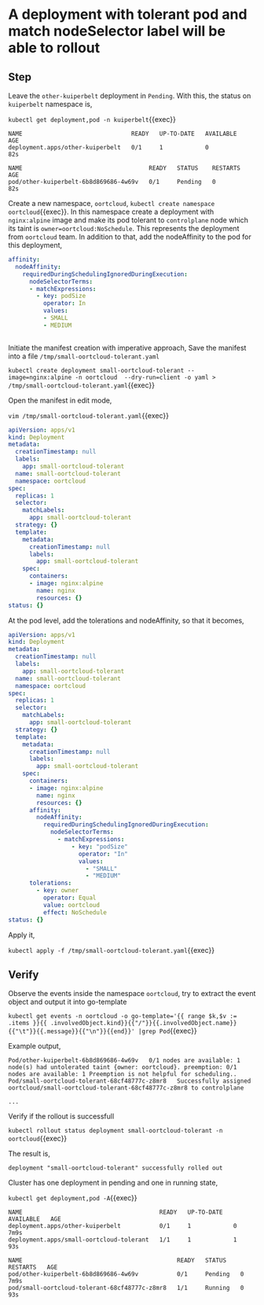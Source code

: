# A deployment with tolerant pod and match nodeSelector label will be able to rollout

## Step

Leave the `other-kuiperbelt` deployment in `Pending`. With this, the status on `kuiperbelt` namespace is,

`kubectl get deployment,pod -n kuiperbelt`{{exec}}

```text
NAME                               READY   UP-TO-DATE   AVAILABLE   AGE
deployment.apps/other-kuiperbelt   0/1     1            0           82s

NAME                                    READY   STATUS    RESTARTS   AGE
pod/other-kuiperbelt-6b8d869686-4w69v   0/1     Pending   0          82s
```

Create a new namespace, `oortcloud`, `kubectl create namespace oortcloud`{{exec}}. In this namespace create a deployment with `nginx:alpine` image and make its pod tolerant to `controlplane` node which its taint  is `owner=oortcloud:NoSchedule`. This represents the deployment from `oortcloud` team. In addition to that, add the nodeAffinity to the pod for this deployment,
```yaml
affinity:
  nodeAffinity:
    requiredDuringSchedulingIgnoredDuringExecution:
      nodeSelectorTerms:
      - matchExpressions:
        - key: podSize
          operator: In
          values:
          - SMALL
          - MEDIUM
          

```

Initiate the manifest creation with imperative approach,
Save the manifest into a file `/tmp/small-oortcloud-tolerant.yaml`

`kubectl create deployment small-oortcloud-tolerant --image=nginx:alpine -n oortcloud  --dry-run=client -o yaml > /tmp/small-oortcloud-tolerant.yaml`{{exec}}

Open the manifest in edit mode,

`vim /tmp/small-oortcloud-tolerant.yaml`{{exec}}

```yaml
apiVersion: apps/v1
kind: Deployment
metadata:
  creationTimestamp: null
  labels:
    app: small-oortcloud-tolerant
  name: small-oortcloud-tolerant
  namespace: oortcloud
spec:
  replicas: 1
  selector:
    matchLabels:
      app: small-oortcloud-tolerant
  strategy: {}
  template:
    metadata:
      creationTimestamp: null
      labels:
        app: small-oortcloud-tolerant
    spec:
      containers:
      - image: nginx:alpine
        name: nginx
        resources: {}
status: {}
```

At the pod level, add the tolerations and nodeAffinity, so that it becomes,

```yaml
apiVersion: apps/v1
kind: Deployment
metadata:
  creationTimestamp: null
  labels:
    app: small-oortcloud-tolerant
  name: small-oortcloud-tolerant
  namespace: oortcloud
spec:
  replicas: 1
  selector:
    matchLabels:
      app: small-oortcloud-tolerant
  strategy: {}
  template:
    metadata:
      creationTimestamp: null
      labels:
        app: small-oortcloud-tolerant
    spec:
      containers:
      - image: nginx:alpine
        name: nginx
        resources: {}
      affinity:
        nodeAffinity:
          requiredDuringSchedulingIgnoredDuringExecution:
            nodeSelectorTerms:
              - matchExpressions:
                  - key: "podSize"
                    operator: "In"
                    values:
                      - "SMALL"
                      - "MEDIUM"
      tolerations:
        - key: owner
          operator: Equal
          value: oortcloud
          effect: NoSchedule
status: {}
```

Apply it,

`kubectl apply -f /tmp/small-oortcloud-tolerant.yaml`{{exec}}

## Verify

Observe the events inside the namespace `oortcloud`, try to extract the event object and output it into go-template

`kubectl get events -n oortcloud -o go-template='{{ range $k,$v := .items }}{{ .involvedObject.kind}}{{"/"}}{{.involvedObject.name}}{{"\t"}}{{.message}}{{"\n"}}{{end}}' |grep Pod`{{exec}}

Example output,

```text
Pod/other-kuiperbelt-6b8d869686-4w69v   0/1 nodes are available: 1 node(s) had untolerated taint {owner: oortcloud}. preemption: 0/1 nodes are available: 1 Preemption is not helpful for scheduling..
Pod/small-oortcloud-tolerant-68cf48777c-z8mr8   Successfully assigned oortcloud/small-oortcloud-tolerant-68cf48777c-z8mr8 to controlplane

...
```

Verify if the rollout is successfull

`kubectl rollout status deployment small-oortcloud-tolerant -n oortcloud`{{exec}}

The result is,

```text
deployment "small-oortcloud-tolerant" successfully rolled out
```

Cluster has one deployment in pending and one in running state,

`kubectl get deployment,pod -A`{{exec}}

```text
NAME                                       READY   UP-TO-DATE   AVAILABLE   AGE
deployment.apps/other-kuiperbelt           0/1     1            0           7m9s
deployment.apps/small-oortcloud-tolerant   1/1     1            1           93s

NAME                                            READY   STATUS    RESTARTS   AGE
pod/other-kuiperbelt-6b8d869686-4w69v           0/1     Pending   0          7m9s
pod/small-oortcloud-tolerant-68cf48777c-z8mr8   1/1     Running   0          93s
```
